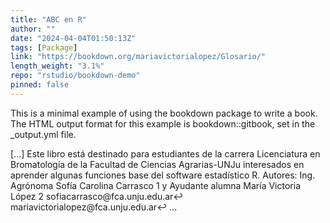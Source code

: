 ```yaml
---
title: "ABC en R"
author: ""
date: "2024-04-04T01:50:13Z"
tags: [Package]
link: "https://bookdown.org/mariavictorialopez/Glosario/"
length_weight: "3.1%"
repo: "rstudio/bookdown-demo"
pinned: false
---
```


<p>This is a minimal example of using the bookdown package to write a book. The HTML output format for this example is bookdown::gitbook, set in the _output.yml file.</p> [...] Este libro está destinado para estudiantes de la carrera Licenciatura en Bromatología de la Facultad de Ciencias Agrarias-UNJu interesados en aprender algunas funciones base del software estadístico R. Autores: Ing. Agrónoma Sofía Carolina Carrasco 1 y Ayudante alumna María Victoria López 2 sofiacarrasco@fca.unju.edu.ar↩︎ mariavictorialopez@fca.unju.edu.ar↩︎ ...
